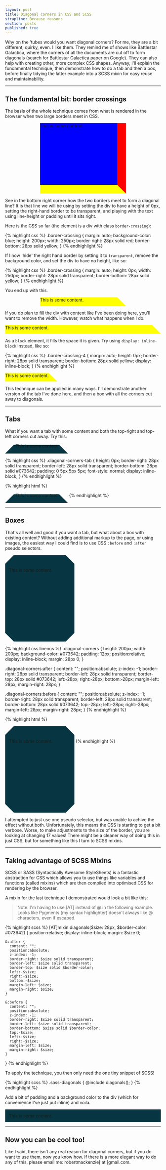 ```yaml
---
layout: post 
title: Diagonal corners in CSS and SCSS
strapline: Because reasons
section: posts
published: true
---
```


Why on the 'tubes would you want diagonal corners? For me, they are a bit different; quirky, even. I like them. They remind me of shows like Battlestar Galactica, where the corners of all the documents are cut off to form diagonals (search for Battlestar Galactica paper on Google). They can also help with creating other, more complex CSS shapes. Anyway, I'll explain the fundamental technique, then demonstrate how to do a tab and then a box, before finally tidying the latter example into a SCSS mixin for easy reuse and maintainability. 

***

The fundamental bit: border crossings
-------------------------------------

The basis of the whole technique comes from what is rendered in the browser when two large borders meet in CSS.

<style>
  .border-crossing {
    margin: auto;
    background-color: blue;
    height: 200px; width: 250px;
    border-right: 28px solid red;
    border-bottom: 28px solid yellow;
  }
</style>

<div class='border-crossing'>
  This is some content.
</div>

See in the bottom right corner how the two borders meet to form a diagonal line? It is that line we will be using by setting the div to have a height of 0px, setting the right-hand border to be transparent, and playing with the text using line-height or padding until it sits right.

Here is the CSS so far (the element is a div with class `border-crossing`):

{% highlight css %}
  .border-crossing {
    margin: auto;
    background-color: blue;
    height: 200px; width: 250px;
    border-right: 28px solid red;
    border-bottom: 28px solid yellow;
  }
{% endhighlight %}

If I now 'hide' the right hand border by setting it to `transparent`, remove the background color, and set the div to have no height, like so:

{% highlight css %}
  .border-crossing {
    margin: auto;
    height: 0px; width: 250px;
    border-right: 28px solid transparent;
    border-bottom: 28px solid yellow;
  }
{% endhighlight %}

You end up with this.

<style>
  .border-crossing-2 {
    margin: auto;
    height: 0px; width: 250px;
    border-right: 28px solid transparent;
    border-bottom: 28px solid yellow;
  }
</style>

<div class='border-crossing-2'>
  This is some content.
</div>

If you do plan to fill the div with content like I've been doing here, you'll want to remove the width. However, watch what happens when I do.

<style>
  .border-crossing-3 {
    margin: auto;
    height: 0px;
    border-right: 28px solid transparent;
    border-bottom: 28px solid yellow;
  }
</style>

<div class='border-crossing-3'>
  This is some content.
</div>

As a `block` element, it fills the space it is given. Try using `display: inline-block` instead, like so:

{% highlight css %}
  .border-crossing-4 {
    margin: auto;
    height: 0px;
    border-right: 28px solid transparent;
    border-bottom: 28px solid yellow;
    display: inline-block;
  }
{% endhighlight %}

<style>
  .border-crossing-4 {
    margin: auto;
    height: 0px;
    border-right: 28px solid transparent;
    border-bottom: 28px solid yellow;
    display: inline-block;
  }
</style>

<div class='border-crossing-4'>
  This is some content.
</div>

This technique can be applied in many ways. I'll demonstrate another version of the tab I've done here, and then a box with all the corners cut away to diagonals.

***

Tabs
----

What if you want a tab with some content and both the top-right and top-left corners cut away. Try this:

<style>
  .diagonal-corners-tab {
    height: 0px;
    border-right: 28px solid transparent;
    border-left: 28px solid transparent;
    border-bottom: 28px solid #073642;
    padding: 0 5px 5px 5px;
    font-style: normal;
    display: inline-block;
  }
</style>

<div class='diagonal-corners-tab'>
This is some content
</div>

{% highlight css %}
  .diagonal-corners-tab {
    height: 0px;
    border-right: 28px solid transparent;
    border-left: 28px solid transparent;
    border-bottom: 28px solid #073642;
    padding: 0 5px 5px 5px;
    font-style: normal;
    display: inline-block;
  }
{% endhighlight %}

{% highlight html %}
<div class='diagonal-corners-tab'>
  This is some content
</div>
{% endhighlight %}

***

Boxes
-----

That's all well and good if you want a tab, but what about a box with existing content? Without adding additional markup to the page, or using images, the easiest way I could find is to use CSS `:before` and `:after` pseudo selectors.

<style>
  .diagonal-corners {
    height: 200px; width: 200px;
    background-color: #073642;
    padding: 12px;
    position:relative;
    display: inline-block;
    margin: 28px 0;
  } 

  .diagonal-corners:after {
    content: "";
    position:absolute; 
    z-index: -1;
    border-right: 28px solid transparent;
    border-left: 28px solid transparent;
    border-top: 28px solid #073642;
    left:-28px;
    right:-28px;
    bottom:-28px;
    margin-left: 28px;
    margin-right: 28px;
  }

  .diagonal-corners:before {
    content: "";
    position:absolute; 
    z-index: -1;
    border-right: 28px solid transparent;
    border-left: 28px solid transparent;
    border-bottom: 28px solid #073642;
    top:-28px;
    left:-28px;
    right:-28px;
    margin-left: 28px;
    margin-right: 28px;
  }
</style>

<div class='diagonal-corners'>
  This is some content.
</div>

{% highlight css linenos %}
  .diagonal-corners {
    height: 200px; width: 200px;
    background-color: #073642;
    padding: 12px;
    position:relative;
    display: inline-block;
    margin: 28px 0;
  } 

  .diagonal-corners:after {
    content: "";
    position:absolute; 
    z-index: -1;
    border-right: 28px solid transparent;
    border-left: 28px solid transparent;
    border-top: 28px solid #073642;
    left:-28px;
    right:-28px;
    bottom:-28px;
    margin-left: 28px;
    margin-right: 28px;
  }

  .diagonal-corners:before {
    content: "";
    position:absolute; 
    z-index: -1;
    border-right: 28px solid transparent;
    border-left: 28px solid transparent;
    border-bottom: 28px solid #073642;
    top:-28px;
    left:-28px;
    right:-28px;
    margin-left: 28px;
    margin-right: 28px;
  }
{% endhighlight %}

{% highlight html %}
<div class='diagonal-corners'>
  This is some content.
</div>
{% endhighlight %}

I attempted to just use one pseudo selector, but was unable to achive the effect without both. Unfortunately, this means the CSS is starting to get a bit verbose. Worse, to make adjustments to the size of the border, you are looking at changing 17 values! There might be a cleaner way of doing this in just CSS, but for something like this I turn to SCSS mixins.

***

Taking advantage of SCSS Mixins
-------------------------------

SCSS or SASS (Syntactically Awesome StyleSheets) is a fantastic abstraction for CSS which allows you to use things like variables and functions (called mixins) which are then compiled into optimised CSS for rendering by the browser.

A mixin for the last technique I demonstrated would look a bit like this:

> Note: I'm having to use \[AT\] instead of @ in the following example. Looks like Pygments (my syntax highlighter) doesn't always like @ characters, even if escaped.

{% highlight scss %}
  [AT]mixin diagonals($size: 28px, $border-color: #073642) {
    position:relative;
    display: inline-block;
    margin: $size 0;

    &:after {
      content: "";
      position:absolute; 
      z-index: -1;
      border-right: $size solid transparent;
      border-left: $size solid transparent;
      border-top: $size solid $border-color;
      left:-$size;
      right:-$size;
      bottom:-$size;
      margin-left: $size;
      margin-right: $size;
    }

    &:before {
      content: "";
      position:absolute; 
      z-index: -1;
      border-right: $size solid transparent;
      border-left: $size solid transparent;
      border-bottom: $size solid $border-color;
      top:-$size;
      left:-$size;
      right:-$size;
      margin-left: $size;
      margin-right: $size;
    }

  }
{% endhighlight %}

To apply the technique, you then only need the one tiny snippet of SCSS!

{% highlight scss %}
  .sass-diagonals {
    @include diagonals();
  }
{% endhighlight %}

Add a bit of padding and a background color to the div (which for convenience I've just put inline) and voila.

<div class='sass-diagonals' style='padding: 12px; background-color: #073642'>
  This is some content.
</div>

***

Now you can be cool too!
------------------------

Like I said, there isn't any real reason for diagonal corners, but if you do want to use them, now you know how. If there is a more elegant way to do any of this, please email me: robertmackenzie\[ at \]gmail.com.
